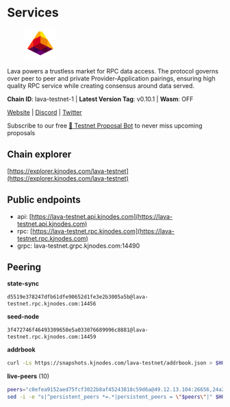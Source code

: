 # Services

<figure><img src="https://raw.githubusercontent.com/kj89/cosmos-images/main/logos/lava.png" alt=""><figcaption></figcaption></figure>

Lava powers a trustless market for RPC data access. The protocol  governs over peer to peer and private Provider-Application pairings,  ensuring high quality RPC service while creating consensus around data served.

**Chain ID**: lava-testnet-1 | **Latest Version Tag**: v0.10.1 | **Wasm**: OFF

[Website](https://lavanet.xyz) | [Discord](https://discord.com/invite/Tbk5NxTCdA) | [Twitter](https://twitter.com/lavanetxyz)



Subscribe to our free [🤖 Testnet Proposal Bot](https://t.me/kjnodes_testnet_proposal_bot) to never miss upcoming proposals


## Chain explorer
[https://explorer.kjnodes.com/lava-testnet](https://explorer.kjnodes.com/lava-testnet)

## Public endpoints

* api: [https://lava-testnet.api.kjnodes.com](https://lava-testnet.api.kjnodes.com)
* rpc: [https://lava-testnet.rpc.kjnodes.com](https://lava-testnet.rpc.kjnodes.com)
* grpc: lava-testnet.grpc.kjnodes.com:14490

## Peering

**state-sync**

```text
d5519e378247dfb61dfe90652d1fe3e2b3005a5b@lava-testnet.rpc.kjnodes.com:14456
```

**seed-node**

```text
3f472746f46493309650e5a033076689996c8881@lava-testnet.rpc.kjnodes.com:14459
```

**addrbook**
```bash
curl -Ls https://snapshots.kjnodes.com/lava-testnet/addrbook.json > $HOME/.lava/config/addrbook.json
```

**live-peers** (10)
```bash
peers="c0efea9152aed75fcf3022b8af45243818c59d6a@49.12.13.104:26656,24a2bb2d06343b0f74ed0a6dc1d409ce0d996451@188.40.98.169:27656,8b154033143fdedf4835dfc7b030c7d781bfd54e@195.201.219.227:26656,13a9209a4d08803a3becac57de8eb02dd51f8f41@65.109.23.114:19956,ed780f77754e8c4657b145144f0f95225d43bb03@65.108.224.156:27656,2c419186cd96b59fe8b3307c54c27d6805414aba@65.108.8.28:60756,0d08a1b452e6d7ccdfbc9b54658b5f9ed24eff7b@135.181.138.160:29956,3456c9ba0df46cbb526717d73fa51ff0ed9a53a1@95.216.14.58:60756,035d086cc418352aba9e679e079f17391791ccc6@178.208.252.54:27656,d5519e378247dfb61dfe90652d1fe3e2b3005a5b@65.109.68.190:14456"
sed -i -e "s|^persistent_peers *=.*|persistent_peers = \"$peers\"|" $HOME/.lava/config/config.toml
```
